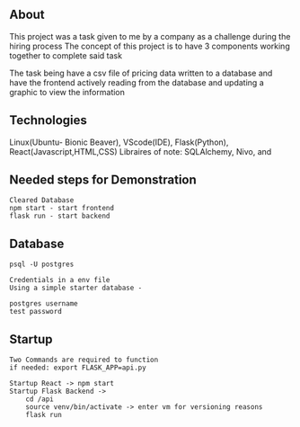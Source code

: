 ## About
This project was a task given to me by a company as a challenge during the hiring process
The concept of this project is to have 3 components working together to complete said task

The task being have a csv file of pricing data written to a database and have the frontend actively 
reading from the database and updating a graphic to view the information


## Technologies
Linux(Ubuntu- Bionic Beaver), VScode(IDE), Flask(Python), React(Javascript,HTML,CSS)
Libraires of note: SQLAlchemy, Nivo, and  

## Needed steps for Demonstration
    Cleared Database
    npm start - start frontend 
    flask run - start backend

## Database
    psql -U postgres
    
    Credentials in a env file
    Using a simple starter database - 

    postgres username
    test password


## Startup

    Two Commands are required to function
    if needed: export FLASK_APP=api.py

    Startup React -> npm start
    Startup Flask Backend -> 
        cd /api
        source venv/bin/activate -> enter vm for versioning reasons
        flask run
